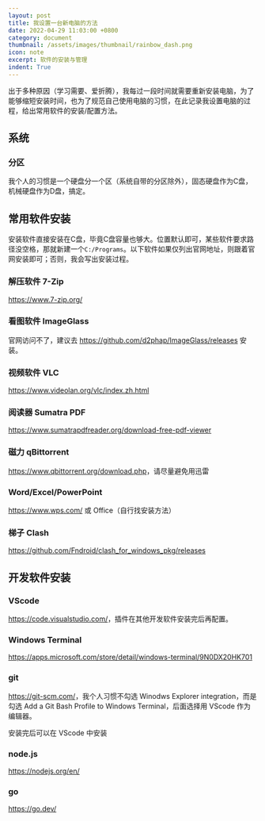 ```yaml
---
layout: post
title: 我设置一台新电脑的方法
date: 2022-04-29 11:03:00 +0800
category: document
thumbnail: /assets/images/thumbnail/rainbow_dash.png
icon: note
excerpt: 软件的安装与管理
indent: True
---
```



出于多种原因（学习需要、爱折腾），我每过一段时间就需要重新安装电脑，为了能够缩短安装时间，也为了规范自己使用电脑的习惯，在此记录我设置电脑的过程，给出常用软件的安装/配置方法。

## 系统

### 分区

我个人的习惯是一个硬盘分一个区（系统自带的分区除外），固态硬盘作为C盘，机械硬盘作为D盘，搞定。

## 常用软件安装

安装软件直接安装在C盘，毕竟C盘容量也够大。位置默认即可，某些软件要求路径没空格，那就新建一个`C:/Programs`。以下软件如果仅列出官网地址，则跟着官网安装即可；否则，我会写出安装过程。

### 解压软件 7-Zip

<https://www.7-zip.org/>

### 看图软件 ImageGlass

官网访问不了，建议去 <https://github.com/d2phap/ImageGlass/releases> 安装。

### 视频软件 VLC

<https://www.videolan.org/vlc/index.zh.html>

### 阅读器 Sumatra PDF

<https://www.sumatrapdfreader.org/download-free-pdf-viewer>

### 磁力 qBittorrent

<https://www.qbittorrent.org/download.php>，请尽量避免用迅雷

### Word/Excel/PowerPoint

<https://www.wps.com/> 或 Office（自行找安装方法）

### 梯子 Clash

<https://github.com/Fndroid/clash_for_windows_pkg/releases>

## 开发软件安装

### VScode

<https://code.visualstudio.com/>，插件在其他开发软件安装完后再配置。

### Windows Terminal

<https://apps.microsoft.com/store/detail/windows-terminal/9N0DX20HK701>

### git

<https://git-scm.com/>，我个人习惯不勾选 Winodws Explorer integration，而是勾选 Add a Git Bash Profile to Windows Terminal，后面选择用 VScode 作为编辑器。

安装完后可以在 VScode 中安装

### node.js

<https://nodejs.org/en/>

### go

<https://go.dev/>
